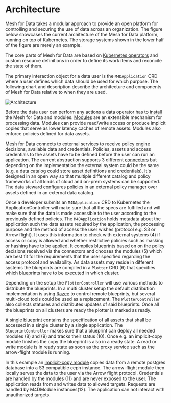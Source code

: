 # Architecture

Mesh for Data takes a modular approach to provide an open platform for controlling
and securing the use of data across an organization. The figure below showcases the
current architecture of the Mesh for Data platform, running on top of Kubernetes. 
The storage systems shown in the lower half of the figure are merely an example.

The core parts of Mesh for Data are based on [Kubernetes operators](https://www.openshift.com/learn/topics/operators) and custom resource definitions in order to define its work items and reconcile the state of them.

The primary interaction object for a data user is the `M4DApplication` CRD where a user defines which data should be used for which purpose. The following chart and description describe the architecture and components of Mesh for Data relative to when they are used.

![Architecture](../static/workflow_multicluster.svg)

Before the data user can perform any actions a data operator has to [install](../get-started/quickstart.md) the Mesh for Data and modules. 
[Modules](./modules.md) are an extensible mechanism for processing data.
Modules can provide read/write access or produce implicit copies that serve as lower latency caches of remote assets. Modules also enforce policies defined for data assets.

Mesh for Data connects to external services to receive policy engine decisions, available data and credentials. Policies, assets and access credentials to the assets have to be defined before the user can run an application. The current abstraction supports 3 different [connectors](./connectors.md) but depending on the implementation the external system could be the same (e.g. a data catalog could store asset definitions and credentials). It's designed in an open way so that multiple different catalog and policy frameworks of all kinds of cloud and on-prem systems can be supported. The data steward configures policies in an external policy manager over assets defined in an external data catalog.

Once a developer submits an `M4DApplication` CRD to Kubernetes the ApplicationController will make sure that all the specs are fulfilled and will make sure that the data is made accessible to the user according to the previously defined policies. The `M4DApplication` holds metadata about the application such the data assets required by the application, the processing purpose and the method of access the user wishes (protocol e.g. S3 or Arrow flight). 
It uses this information to check with external systems (4) if access or copy is allowed
and whether restrictive policies such as masking or hashing have to be applied. It compiles blueprints based on on the policy decisions received via the connectors and chooses the modules (5) which are best fit for the requirements that the user specified regarding the access protocol and availability.
As data assets may reside in different systems the blueprints are compiled in a `Plotter` CRD (6) that specifies which blueprints have to be executed in which cluster.

Depending on the setup the `PlotterController` will use various methods to distribute the blueprints. In a multi cluster setup the default distribution implementation is using [Razee](http://razee.io) to control remote blueprints, but several multi-cloud tools
could be used as a replacement. The `PlotterController` also collects statuses and distributes
updates of said blueprints. Once all the blueprints on all clusters are ready the plotter is marked as ready.

A single [blueprint](../reference/crds.md#blueprint) contains the specification of all assets that shall be accessed in a single cluster by a single application.
The `BlueprintController` makes sure that a blueprint can deploy all needed modules (8) and (9) and tracks their status (10). Once e.g. an implicit-copy module finishes the copy the blueprint is also in a ready state.
A read or write module is in ready state as soon as the proxy service such as the arrow-flight module is running. 

In this example an [implicit-copy module](../reference/ddc.md) copies data from a remote postgres database into a S3 compatible ceph instance.
The arrow-flight module then locally serves the data to the user via the Arrow flight protocol. Credentials are handled by the modules (11) and are never exposed to the user. The application reads from and writes data to allowed targets. 
Requests are handled by M4DModule instances(12). The application can not interact with unauthorized targets.
